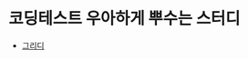 # 코딩테스트 우아하게 뿌수는 스터디

- [그리디](https://toothsome-lancer-13c.notion.site/07-30-bf7f610b71de4fbeacf984d69a7ea555?pvs=74)

